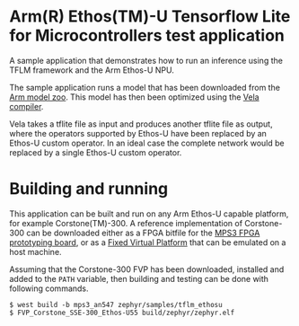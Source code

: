 # Arm(R) Ethos(TM)-U Tensorflow Lite for Microcontrollers test application

A sample application that demonstrates how to run an inference using the TFLM
framework and the Arm Ethos-U NPU.

The sample application runs a model that has been downloaded from the
[Arm model zoo](https://github.com/ARM-software/ML-zoo). This model has then
been optimized using the
[Vela compiler](https://git.mlplatform.org/ml/ethos-u/ethos-u-vela.git).

Vela takes a tflite file as input and produces another tflite file as output,
where the operators supported by Ethos-U have been replaced by an Ethos-U custom
operator. In an ideal case the complete network would be replaced by a single
Ethos-U custom operator.

# Building and running

This application can be built and run on any Arm Ethos-U capable platform, for
example Corstone(TM)-300. A reference implementation of Corstone-300 can be
downloaded either as a FPGA bitfile for the
[MPS3 FPGA prototyping board](https://developer.arm.com/tools-and-software/development-boards/fpga-prototyping-boards/mps3),
or as a
[Fixed Virtual Platform](https://developer.arm.com/tools-and-software/open-source-software/arm-platforms-software/arm-ecosystem-fvps)
that can be emulated on a host machine.

Assuming that the Corstone-300 FVP has been downloaded, installed and added to
the `PATH` variable, then building and testing can be done with following
commands.

```
$ west build -b mps3_an547 zephyr/samples/tflm_ethosu
$ FVP_Corstone_SSE-300_Ethos-U55 build/zephyr/zephyr.elf
```
